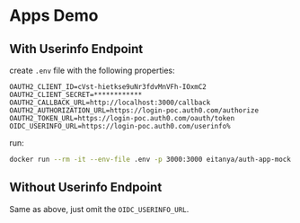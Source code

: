 # Apps Demo

## With Userinfo Endpoint

create ``.env`` file with the following properties:

```env
OAUTH2_CLIENT_ID=cVst-hietkse9uNr3fdvMnVFh-IOxmC2
OAUTH2_CLIENT_SECRET=************
OAUTH2_CALLBACK_URL=http://localhost:3000/callback
OAUTH2_AUTHORIZATION_URL=https://login-poc.auth0.com/authorize
OAUTH2_TOKEN_URL=https://login-poc.auth0.com/oauth/token
OIDC_USERINFO_URL=https://login-poc.auth0.com/userinfo%
```

run:

```sh
docker run --rm -it --env-file .env -p 3000:3000 eitanya/auth-app-mock
```

## Without Userinfo Endpoint

Same as above, just omit the ``OIDC_USERINFO_URL``.